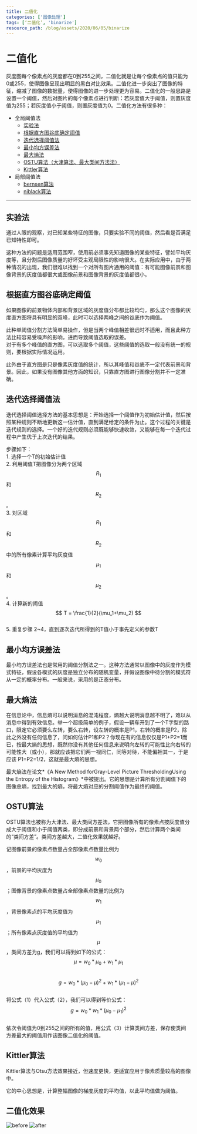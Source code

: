 ```yaml
---
title: 二值化
categories: ['图像处理']
tags: [‘二值化’, 'binarize']
resource_path: /blog/assets/2020/06/05/binarize
---
```


<script type="text/javascript" async src="https://cdn.mathjax.org/mathjax/latest/MathJax.js?config=TeX-MML-AM_CHTML"> </script>

二值化
===

灰度图每个像素点的灰度都在0到255之间，二值化就是让每个像素点的值只能为0或255，使得图像呈现出明显的黑白对比效果。二值化进一步突出了图像的特征，缩减了图像的数据量，使得图像的进一步处理更为容易。二值化的一般思路是设置一个阈值，然后对图片的每个像素点进行判断：若灰度值大于阈值，则置灰度值为255；若灰度值小于阈值，则置灰度值为0。二值化方法有很多种：

* 全局阈值法
    * [实验法](#实验法])
    * [根据直方图谷底确定阈值](#根据直方图谷底确定阈值)
    * [迭代选择阈值法](#迭代选择阈值法)
    * [最小均方误差法](#最小均方误差法)
    * [最大熵法](#最大熵法)
    * [OSTU算法（大津算法、最大类间方法法）](#OSTU算法)
    * [Kittler算法](#Kittler算法)
* 局部阈值法
    * [bernsen算法](#bersen算法)
    * [niblack算法](#niblack算法)

---

实验法
---
通过人眼的观察，对已知某些特征的图像，只要实验不同的阈值，然后看是否满足已知特性即可。  
  
这种方法的问题是适用范围窄，使用前必须事先知道图像的某些特征，譬如平均灰度等，且分割后图像质量的好坏受主观局限性的影响很大。在实际应用中，由于两种情况的出现，我们很难以找到一个对所有图片通用的阈值：有可能图像前景和图像背景的灰度值都很大或图像前景和图像背景的灰度值都很小。  

根据直方图谷底确定阈值
---
如果图像的前景物体内部和背景区域的灰度值分布都比较均匀，那么这个图像的灰度直方图将具有明显的双峰，此时可以选择两峰之间的谷底作为阈值。  

此种单阈值分割方法简单易操作，但是当两个峰值相差很远时不适用，而且此种方法比较容易受噪声的影响，进而导致阈值选取的误差。  
对于有多个峰值的直方图，可以选取多个阈值，这些阈值的选取一般没有统一的规则，要根据实际情况运用。  

此外由于直方图是只是像素灰度值的统计，所以其峰值和谷底不一定代表前景和背景。因此，如果没有图像其他方面的知识，只靠直方图进行图像分割并不一定准确。  

迭代选择阈值法
---
迭代选择阈值选择方法的基本思想是：开始选择一个阈值作为初始估计值，然后按照某种规则不断地更新这一估计值，直到满足给定的条件为止。这个过程的关键是迭代规则的选择。一个好的迭代规则必须既能够快速收敛，又能够在每一个迭代过程中产生优于上次迭代的结果。  

步骤如下：  
    1. 选择一个T的初始估计值  
    2. 利用阈值T把图像分为两个区域$$ R_1 $$和$$ R_2 $$。  
    3. 对区域$$R_1$$和$$R_2$$中的所有像素计算平均灰度值$$ \mu_1 $$和$$ \mu_2 $$。  
    4. 计算新的阈值$$ T = \frac{1}{2}(\mu_1+\mu_2) $$  
    5. 重复步骤 2~4，直到逐次迭代所得到的T值小于事先定义的参数T  

最小均方误差法
---
最小均方误差法也是常用的阈值分割法之一。这种方法通常以图像中的灰度作为模式特征，假设各模式的灰度是独立分布的随机变量，并假设图像中待分割的模式符从一定的概率分布。一般来说，采用的是正态分布。  

最大熵法
---
在信息论中，信息熵可以说明消息的混沌程度，熵越大说明消息越不明了，难以从消息中得到有效信息。举一个超级简单的例子，假设一辆车开到了一个T字型的路口，限定它必须要么左转，要么右转，设左转的概率是P1，右转的概率是P2，除此之外没有任何信息了，问如何估计P1和P2？你现在有的信息仅仅是P1+P2=1而已，按最大熵的思想，既然你没有其他任何信息来说明向左转的可能性比向右转的可能性大（或小），那就应该把它们两一视同仁，同等对待，不能偏袒其一，于是应该 P1=P2=1/2，这就是最大熵的思想。  

最大熵法在论文*《A New Method forGray-Level Picture ThresholdingUsing the Entropy of the Histogram》*中被提出。它的思想是计算所有分割阈值下的图像总熵，找到最大的熵，将最大熵对应的分割阈值作为最终的阈值。

OSTU算法
---
OSTU算法也被称为大津法、最大类间方差法，它把图像所有的像素点按灰度值分成大于阈值和小于阈值两类，即分成前景和背景两个部分，然后计算两个类间的“类间方差”。类间方差越大，二值化效果就越好。  

记图像前景的像素点数量占全部像素点数量比例为$$ w_0 $$，前景的平均灰度为$$ \mu_0 $$；图像背景的像素点数量占全部像素点数量的比例为$$ w_1 $$，背景像素点的平均灰度值为$$ \mu_1 $$；所有像素点灰度值的平均值为$$ \mu $$，类间方差为g，我们可以得到如下的公式：  
$$
\mu = w_0 * \mu_0 + w_1 * \mu_1 \tag{1}
$$  
$$
g = w_0*(\mu_0-\mu)^2+w_1*(\mu_1-\mu)^2 \tag{2}
$$  
将公式（1）代入公式（2），我们可以得到等价公式：  
$$ g = w_0 * w_1 * (\mu_0 - \mu_1)^2 \tag{3} $$  
依次令阈值为0到255之间的所有的值，用公式（3）计算类间方差，保存使类间方差最大的阈值用作该图像二值化的阈值。

Kittler算法
---
Kittler算法与Otsu方法效果接近，但速度更快，更适宜应用于像素质量较高的图像中。  

它的中心思想是，计算整幅图像的梯度灰度的平均值，以此平均值做为阈值。

二值化效果
---
![before]({{page.resource_path}}/before.png)
![after]({{page.resource_path}}/after.png)





